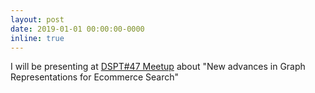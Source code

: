 ```yaml
---
layout: post
date: 2019-01-01 00:00:00-0000
inline: true
---
```


I will be presenting at <a href="https://www.meetup.com/datascienceportugal/events/256354346/">DSPT#47 Meetup</a> about "New advances in Graph Representations for Ecommerce Search"